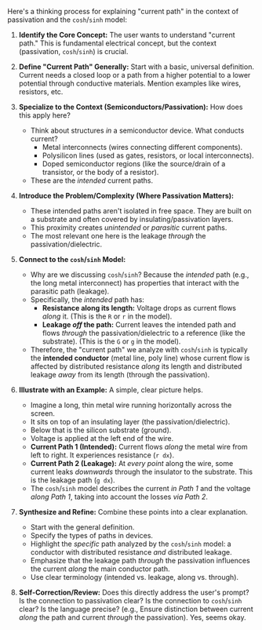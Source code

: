 Here's a thinking process for explaining "current path" in the context of passivation and the `cosh`/`sinh` model:

1.  **Identify the Core Concept:** The user wants to understand "current path." This is fundamental electrical concept, but the context (passivation, `cosh`/`sinh`) is crucial.

2.  **Define "Current Path" Generally:** Start with a basic, universal definition. Current needs a closed loop or a path from a higher potential to a lower potential through conductive materials. Mention examples like wires, resistors, etc.

3.  **Specialize to the Context (Semiconductors/Passivation):** How does this apply here?
    *   Think about structures *in* a semiconductor device. What conducts current?
        *   Metal interconnects (wires connecting different components).
        *   Polysilicon lines (used as gates, resistors, or local interconnects).
        *   Doped semiconductor regions (like the source/drain of a transistor, or the body of a resistor).
    *   These are the *intended* current paths.

4.  **Introduce the Problem/Complexity (Where Passivation Matters):**
    *   These intended paths aren't isolated in free space. They are built on a substrate and often covered by insulating/passivation layers.
    *   This proximity creates *unintended* or *parasitic* current paths.
    *   The most relevant one here is the leakage *through* the passivation/dielectric.

5.  **Connect to the `cosh`/`sinh` Model:**
    *   Why are we discussing `cosh`/`sinh`? Because the *intended* path (e.g., the long metal interconnect) has properties that interact with the parasitic path (leakage).
    *   Specifically, the *intended* path has:
        *   **Resistance along its length:** Voltage drops as current flows *along* it. (This is the `R` or `r` in the model).
        *   **Leakage *off* the path:** Current leaves the intended path and flows *through* the passivation/dielectric to a reference (like the substrate). (This is the `G` or `g` in the model).
    *   Therefore, the "current path" we analyze with `cosh`/`sinh` is typically the **intended conductor** (metal line, poly line) whose current flow is affected by distributed resistance *along* its length and distributed leakage *away* from its length (through the passivation).

6.  **Illustrate with an Example:** A simple, clear picture helps.
    *   Imagine a long, thin metal wire running horizontally across the screen.
    *   It sits on top of an insulating layer (the passivation/dielectric).
    *   Below that is the silicon substrate (ground).
    *   Voltage is applied at the left end of the wire.
    *   **Current Path 1 (Intended):** Current flows *along* the metal wire from left to right. It experiences resistance (`r dx`).
    *   **Current Path 2 (Leakage):** At *every point* along the wire, some current leaks *downwards* through the insulator to the substrate. This is the leakage path (`g dx`).
    *   The `cosh`/`sinh` model describes the current *in Path 1* and the voltage *along Path 1*, taking into account the losses *via Path 2*.

7.  **Synthesize and Refine:** Combine these points into a clear explanation.
    *   Start with the general definition.
    *   Specify the types of paths in devices.
    *   Highlight the *specific* path analyzed by the `cosh`/`sinh` model: a conductor with distributed resistance *and* distributed leakage.
    *   Emphasize that the leakage path *through* the passivation influences the current *along* the main conductor path.
    *   Use clear terminology (intended vs. leakage, along vs. through).

8.  **Self-Correction/Review:** Does this directly address the user's prompt? Is the connection to passivation clear? Is the connection to `cosh`/`sinh` clear? Is the language precise? (e.g., Ensure distinction between current *along* the path and current *through* the passivation). Yes, seems okay.